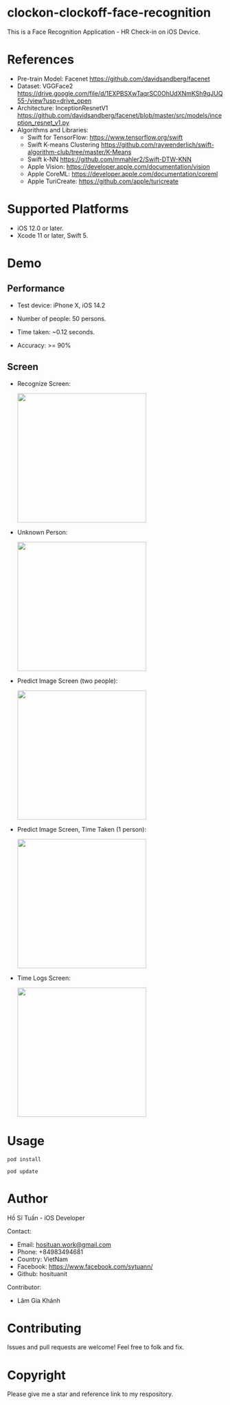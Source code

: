 # clockon-clockoff-face-recognition
This is a Face Recognition Application - HR Check-in on iOS Device. 



<h1> References </h1>

  - Pre-train Model: Facenet https://github.com/davidsandberg/facenet 
  - Dataset: VGGFace2 https://drive.google.com/file/d/1EXPBSXwTaqrSC0OhUdXNmKSh9qJUQ55-/view?usp=drive_open
  - Architecture: InceptionResnetV1 https://github.com/davidsandberg/facenet/blob/master/src/models/inception_resnet_v1.py
  - Algorithms and Libraries: 
    + Swift for TensorFlow: https://www.tensorflow.org/swift
    + Swift K-means Clustering https://github.com/raywenderlich/swift-algorithm-club/tree/master/K-Means 
    + Swift k-NN https://github.com/mmahler2/Swift-DTW-KNN 
    + Apple Vision: https://developer.apple.com/documentation/vision
    + Apple CoreML: https://developer.apple.com/documentation/coreml
    + Apple TuriCreate: https://github.com/apple/turicreate
  
  
  
<h1>Supported Platforms</h1>

  - iOS 12.0 or later.
  - Xcode 11 or later, Swift 5.
  


<h1>Demo </h1>

<h2>Performance</h2> 

  -  Test device: iPhone X, iOS 14.2
  -  Number of people: 50 persons.

  - Time taken: ~0.12 seconds.
  - Accuracy: >= 90%



<h2>Screen </h2>

  - Recognize Screen:

    <img src="https://github.com/hosituanit/clockon-clockoff-face-recognition/blob/master/images/recognize.jpg" width="300">

  - Unknown Person:
  
    <img src="https://github.com/hosituanit/clockon-clockoff-face-recognition/blob/master/images/unknownPerson.PNG" width="300">

  - Predict Image Screen (two people):

    <img src="https://github.com/hosituanit/clockon-clockoff-face-recognition/blob/master/images/testTwoPeople.PNG" width="300">

  - Predict Image Screen, Time Taken (1 person):

     <img src="https://github.com/hosituanit/clockon-clockoff-face-recognition/blob/master/images/testTimeTaken.jpg" width="300">
     
  - Time Logs Screen:
  
      <img src="https://github.com/hosituanit/clockon-clockoff-face-recognition/blob/master/images/timeLogs.PNG" width="300">
  
  

<h1>Usage</h1>

```
pod install
```
```
pod update
```

<h1>Author</h1>

  Hồ Sĩ Tuấn - iOS Developer
  
  Contact:
  - Email: hosituan.work@gmail.com
  - Phone: +84983494681
  - Country: VietNam
  - Facebook: https://www.facebook.com/sytuann/
  - Github: hosituanit
  
  Contributor:
  - Lâm Gia Khánh
  
<h1>Contributing</h1>

Issues and pull requests are welcome!
Feel free to folk and fix.

<h1>Copyright</h1>

Please give me a star and reference link to my respository.


